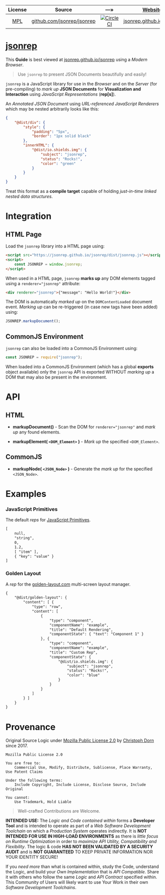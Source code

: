 

| License | Source | &#8212;&raquo; | [Website](https://github.com/jsonrep/jsonrep/tree/master/workspace.sh) | [npm](https://github.com/npm/npm) |
| :---: | :---: | :---: | :---: | :---: |
| [MPL](https://opensource.org/licenses/MPL-2.0) | [github.com/jsonrep/jsonrep](https://github.com/jsonrep/jsonrep) | [![CircleCI](https://circleci.com/gh/jsonrep/jsonrep.svg?style=svg)](https://circleci.com/gh/jsonrep/jsonrep) | [jsonrep.github.io/jsonrep](https://jsonrep.github.io/jsonrep) | [jsonrep](https://www.npmjs.com/package/jsonrep)


[jsonrep](https://jsonrep.github.io/jsonrep)
===


This **Guide** is best viewed at [jsonrep.github.io/jsonrep](https://jsonrep.github.io/jsonrep/) using a *Modern Browser*.

> Use `jsonrep` to present JSON Documents beautifully and easily!

`jsonrep` is a JavaScript library for use in the *Browser* and on the *Server*
(for pre-compiling) to *mark up* **JSON Documents** for **Visualization and Interaction**
using *JavaScript Representations* (**rep[s]**).

An *Annotated JSON Document* using *URL-referenced JavaScript Renderers* which may be
nested arbitrarily looks like this:

```json
{
    "@dist/div": {
        "style": {
            "padding": "5px",
            "border": "1px solid black"
        },
        "innerHTML": {
            "@dist/io.shields.img": {
                "subject": "jsonrep",
                "status": "Rocks!",
                "color": "green"
            }
        }
    }
}
```

Treat this format as a **compile target** capable of holding *just-in-time linked nested data structures*.


Integration
===========

HTML Page
---------

Load the `jsonrep` library into a HTML page using:
```html
<script src="https://jsonrep.github.io/jsonrep/dist/jsonrep.js"></script>
<script>
    const JSONREP = window.jsonrep;
</script>
```

When used in a HTML page, `jsonrep` **marks up** any DOM elements tagged using a `renderer="jsonrep"` attribute:

```html
<div renderer="jsonrep">{"message": "Hello World!"}</div>
```

The DOM is automatically *marked up* on the `DOMContentLoaded` document event. *Marking up* can be re-triggered (in case new tags have been added) using:

```javascript
JSONREP.markupDocument();
```

CommonJS Environment
--------------------

`jsonrep` can also be loaded into a CommonJS Environment using:

```javascript
const JSONREP = require("jsonrep");
```

When loaded into a CommonJS Environment (which has a global **exports** object available) only the `jsonrep`
API is exported WITHOUT *marking up* a DOM that may also be present in the environment.



API
===

HTML
----

  * **markupDocument()** - Scan the DOM for `renderer="jsonrep"` and *mark up* any found elements.

  * **markupElement( `<DOM_Element>` )** - *Mark up* the specified `<DOM_Element>`.

CommonJS
--------

  * **markupNode( `<JSON_Node>` )** - Generate the *mark up* for the specified `<JSON_Node>`.


Examples
========

### JavaScript Primitives

The default *reps* for [JavaScript Primitives](https://developer.mozilla.org/en-US/docs/Web/JavaScript/Data_structures).

```html
[
    null,
    "string",
    0,
    1.2,
    [ "item" ],
    { "key": "value" }
]
```

### Golden Layout

A *rep* for the [golden-layout.com](http://golden-layout.com/) multi-screen layout manager.

```html
{
    "@dist/golden-layout": {
        "content": [ {
            "type": "row",
            "content": [
                {
                    "type": "component",
                    "componentName": "example",
                    "title": "Default Rendering",
                    "componentState": { "text": "Component 1" }
                }, {
                    "type": "component",
                    "componentName": "example",
                    "title": "Custom Rep",
                    "componentState": {
                        "@dist/io.shields.img": {
                            "subject": "jsonrep",
                            "status": "Rocks!",
                            "color": "blue"
                        }                        
                    }
                }
            ]
        } ]
    }
}
```


Provenance
==========

Original Source Logic under [Mozilla Public License 2.0](https://opensource.org/licenses/MPL-2.0) by [Christoph Dorn](http://christophdorn.com) since 2017.

```
Mozilla Public License 2.0

You are free to:
    Commercial Use, Modify, Distribute, Sublicense, Place Warranty, Use Patent Claims

Under the following terms:
    Include Copyright, Include License, Disclose Source, Include Original

You cannot:
    Use Trademark, Hold Liable
```

> Well-crafted Contributions are Welcome.

**INTENDED USE:** The *Logic and Code contained within* forms a **Developer Tool** and is intended to operate as part of a *Web Software Development Toolchain* on which a *Production System* operates indirectly. It is **NOT INTENDED FOR USE IN HIGH-LOAD ENVIRONMENTS** as there is *little focus on Runtime Optimization* in order to *maximize API Utility, Compatibility and Flexibility*. The logic & code **HAS NOT BEEN VALIDATED BY A SECURITY AUDIT** and is **NOT GUARANTEED** TO KEEP
PRIVATE INFORMATION NOR YOUR IDENTITY SECURE!

If you *need more* than what is contained within, study the Code, understand the Logic, and build your *Own Implementation* that is *API Compatible*. Share it with others who follow the same *Logic* and *API Contract* specified within. This Community of Users will likely want to use Your Work in their own *Software Development Toolchains*.
